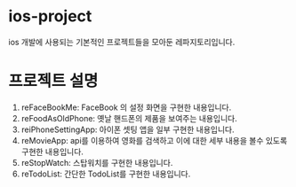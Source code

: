 # ios-project
ios 개발에 사용되는 기본적인 프로젝트들을 모아둔 레파지토리입니다. 

# 프로젝트 설명

1. reFaceBookMe: FaceBook 의 설정 화면을 구현한 내용입니다. 
2. reFoodAsOldPhone: 옛날 핸드폰의 제품을 보여주는 내용입니다.
3. reiPhoneSettingApp: 아이폰 셋팅 앱을 일부 구현한 내용입니다. 
4. reMovieApp: api를 이용하여 영화를 검색하고 이에 대한 세부 내용을 볼수 있도록 구현한 내용입니다.
5. reStopWatch: 스탑워치를 구현한 내용입니다. 
6. reTodoList: 간단한 TodoList를 구현한 내용입니다. 